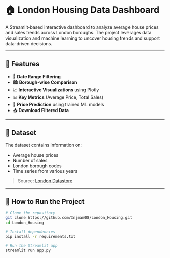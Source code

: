 # 🏠 London Housing Data Dashboard

A Streamlit-based interactive dashboard to analyze average house prices and sales trends across London boroughs. The project leverages data visualization and machine learning to uncover housing trends and support data-driven decisions.

---

## 📌 Features

- 📅 **Date Range Filtering**  
- 🏙️ **Borough-wise Comparison**  
- 📈 **Interactive Visualizations** using Plotly  
- 📊 **Key Metrics** (Average Price, Total Sales)  
- 🤖 **Price Prediction** using trained ML models  
- 📥 **Download Filtered Data**

---

## 🧾 Dataset

The dataset contains information on:
- Average house prices
- Number of sales
- London borough codes
- Time series from various years

> Source: [London Datastore](https://data.london.gov.uk/dataset/average-house-prices)

---

## 🚀 How to Run the Project

```bash
# Clone the repository
git clone https://github.com/Injmam08/London_Housing.git
cd London_Housing

# Install dependencies
pip install -r requirements.txt

# Run the Streamlit app
streamlit run app.py
